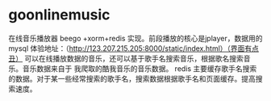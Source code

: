 # goonlinemusic
在线音乐播放器 beego +xorm+redis 实现。前段播放的核心是jplayer，数据用的mysql
体验地址：（http://123.207.215.205:8000/static/index.html）（界面有点丑）
可以在线播放数据的音乐，还可以基于歌手名搜索音乐，根据歌名搜索音乐。音乐数据来自于 我爬取的酷我音乐的音乐数据。
redis 主要缓存歌手名搜索的数据。对于某一些经常搜索的歌手名，搜索数据根据歌手名和页面缓存。提高搜索速度。
